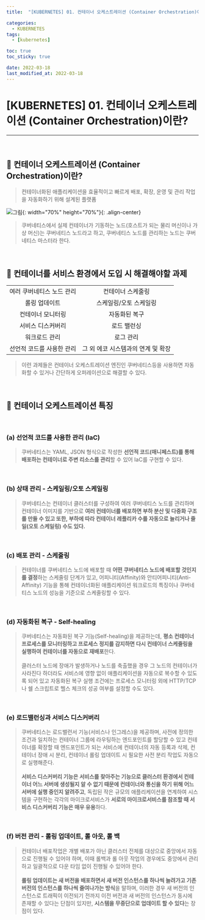```yaml
---
title:  "[KUBERNETES] 01. 컨테이너 오케스트레이션 (Container Orchestration)이란?" 

categories:
  - KUBERNETES
tags:
  - [kubernetes]

toc: true
toc_sticky: true

date: 2022-03-18
last_modified_at: 2022-03-18
---
```

# [KUBERNETES] 01. 컨테이너 오케스트레이션 (Container Orchestration)이란?
---

<style>
table {
    font-size: 12pt;
}
table th:first-of-type {
    width: 10%;
}
table th:nth-of-type(2) {
    width: 10%;
}
table th:nth-of-type(3) {
    width: 50%;
}
table th:nth-of-type(4) {
    width: 30%;
}
</style>

<br>

## 🔔 컨테이너 오케스트레이션 (Container Orchestration)이란?

> 컨테이너화된 애플리케이션을 효율적이고 빠르게 배포, 확장, 운영 및 관리 작업을 자동화하기 위해 설계된 플랫폼

![그림](https://user-images.githubusercontent.com/42735894/224530865-0fcc8bc8-d7bd-4380-b3c3-30d17e8314ba.png){: width="70%" height="70%"}{: .align-center}

> 쿠버네티스에서 실제 컨테이너가 기동하는 노드(호스트가 되는 물리 머신이나 가상 머신)는 쿠버네티스 노드라고 하고, 쿠버네티스 노드를 관리하는 노드는 쿠버네티스 마스터라 한다.

<br>

## 🔔 컨테이너를 서비스 환경에서 도입 시 해결해야할 과제 

|||
|:---:|:---:|
|여러 쿠버네티스 노드 관리|컨테이너 스케줄링|
|롤링 업데이트|스케일링/오토 스케일링|
|컨테이너 모니터링|자동화된 복구|
|서비스 디스커버리|로드 밸런싱|
|워크로드 관리|로그 관리|
|선언적 코드를 사용한 관리|그 외 에코 시스템과의 연계 및 확장|

> 이런 과제들은 컨테이너 오케스트레이션 엔진인 쿠버네티스등을 사용하면 자동화할 수 있거나 간단하게 오퍼레이션으로 해결할 수 있다. 

<br>

## 🔔 컨테이너 오케스트레이션 특징

<br>

### (a) 선언적 코드를 사용한 관리 (IaC)

> 쿠버네티스는 YAML, JSON 형식으로 작성한 **선언적 코드(매니페스트)를 통해 배포하는 컨테이너로 주변 리소스를 관리**할 수 있어 IaC를 구현할 수 있다.

<br>

### (b) 상태 관리 - 스케일링/오토 스케일링

> 쿠버네티스는 컨테이너 클러스터를 구성하여 여러 쿠버네티스 노드를 관리하며 컨테이너 이미지를 기반으로 **여러 컨테이너를 배포하면 부하 분산 및 다중화 구조를 만들 수 있고 또한, 부하에 따라 컨테이너 레플리카 수를 자동으로 늘리거나 줄일(오토 스케일링) 수도 있다.**

<br>

### (c) 배포 관리 - 스케줄링

> 컨테이너를 쿠버네티스 노드에 배포할 때 **어떤 쿠버네티스 노드에 배포할 것인지를 결정**하는 스케줄링 단계가 있고, 어피니티(Affinity)와 안티어피니티(Anti-Affinity) 기능을 통해 컨테이너화된 애플리케이션 워크로드의 특징이나 쿠버네티스 노드의 성능을 기준으로 스케줄링할 수 있다.

<br>

### (d) 자동화된 복구 - Self-healing

> 쿠버네티스는 자동화된 복구 기능(Self-healing)을 제공하는데, **평소 컨테이너 프로세스를 모니터링하고 프로세스 정지를 감지하면 다시 컨테이너 스케줄링을 실행하여 컨테이너를 자동으로 재배포**한다.<br><br>
클러스터 노드에 장애가 발생하거나 노드를 축출했을 경우 그 노드의 컨테이너가 사라진다 하더라도 서비스에 영향 없이 애플리케이션을 자동으로 복수할 수 있도록 되어 있고 자동화된 복구 실행 조건에는 프로세스 모니터링 외에 HTTP/TCP나 쉘 스크립트로 헬스 체크의 성공 여부를 설정할 수도 있다.

<br>

### (e) 로드밸런싱과 서비스 디스커버리

> 쿠버네티스는 로드밸런서 기능(서비스나 인그레스)을 제공하며, 사전에 정의한 조건과 일치하는 컨테이너 그룹에 라우팅하는 엔드포인트를 할당할 수 있고 컨테이너를 확장할 때 엔드포인트가 되는 서비스에 컨테이너의 자동 등록과 삭제, 컨테이너 장애 시 분리, 컨테이너 롤링 업데이트 시 필요한 사전 분리 작업도 자동으로 실행해준다. <br><br>
**서비스 디스커버리 기능은 서비스를 찾아주는 기능으로 클러스터 환경에서 컨테이너 어느 서버에 생성될지 알 수 없기 때문에 컨테이너와 통신을 하기 위해 어느 서버에 실행 중인지 알려주고**, 독립된 작은 규모의 애플리케이션을 연계하여 시스템을 구현하는 각각의 마이크로서비스가 **서로의 마이크로서비스를 참조할 때 서비스 디스커버리 기능은 매우 유용**하다.

<br>

### (f) 버전 관리 - 롤링 업데이트, 롤 아웃, 롤 백

> 컨테이너 배포작업은 개별 배포가 아닌 클러스터 전체를 대상으로 중앙에서 자동으로 진행될 수 있어야 하며, 이때 롤백과 롤 아웃 작업의 경우에도 중앙에서 관리하고 일괄적으로 다운 타임 없이 진행될 수 있어야 한다.<br><br>
**롤링 업데이트는 새 버전을 배포하면서 새 버전 인스턴스를 하나씩 늘려가고 기존 버전의 인스턴스를 하나씩 줄여나가는 방식**을 말하며, 이러한 경우 새 버전의 인스턴스로 트래픽이 이전되기 전까지 이전 버전과 새 버전의 인스턴스가 동시에 존재할 수 있다는 단점이 있지만, **시스템을 무중단으로 업데이트 할 수 있다**는 장점이 있다.

<br>